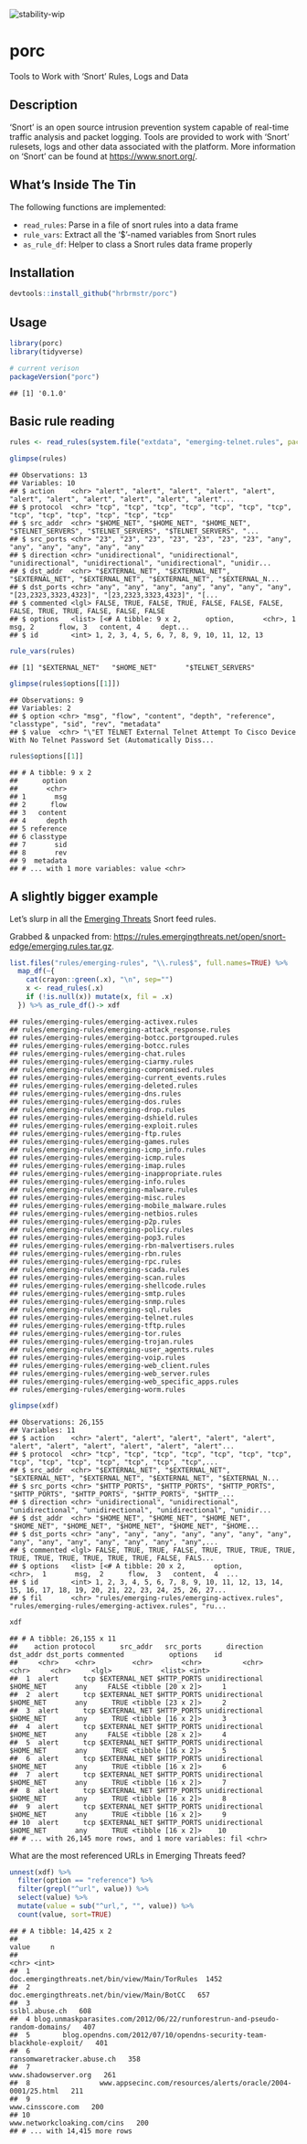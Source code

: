 
![stability-wip](https://img.shields.io/badge/stability-work_in_progress-lightgrey.svg)

# porc

Tools to Work with ‘Snort’ Rules, Logs and Data

## Description

‘Snort’ is an open source intrusion prevention system capable of
real-time traffic analysis and packet logging. Tools are provided to
work with ‘Snort’ rulesets, logs and other data associated with the
platform. More information on ‘Snort’ can be found at
<https://www.snort.org/>.

## What’s Inside The Tin

The following functions are implemented:

  - `read_rules`: Parse in a file of snort rules into a data frame
  - `rule_vars`: Extract all the ‘$’-named variables from Snort rules
  - `as_rule_df`: Helper to class a Snort rules data frame properly

## Installation

``` r
devtools::install_github("hrbrmstr/porc")
```

## Usage

``` r
library(porc)
library(tidyverse)

# current verison
packageVersion("porc")
```

    ## [1] '0.1.0'

## Basic rule reading

``` r
rules <- read_rules(system.file("extdata", "emerging-telnet.rules", package="porc"))

glimpse(rules)
```

    ## Observations: 13
    ## Variables: 10
    ## $ action    <chr> "alert", "alert", "alert", "alert", "alert", "alert", "alert", "alert", "alert", "alert", "alert"...
    ## $ protocol  <chr> "tcp", "tcp", "tcp", "tcp", "tcp", "tcp", "tcp", "tcp", "tcp", "tcp", "tcp", "tcp", "tcp"
    ## $ src_addr  <chr> "$HOME_NET", "$HOME_NET", "$HOME_NET", "$TELNET_SERVERS", "$TELNET_SERVERS", "$TELNET_SERVERS", "...
    ## $ src_ports <chr> "23", "23", "23", "23", "23", "23", "23", "any", "any", "any", "any", "any", "any"
    ## $ direction <chr> "unidirectional", "unidirectional", "unidirectional", "unidirectional", "unidirectional", "unidir...
    ## $ dst_addr  <chr> "$EXTERNAL_NET", "$EXTERNAL_NET", "$EXTERNAL_NET", "$EXTERNAL_NET", "$EXTERNAL_NET", "$EXTERNAL_N...
    ## $ dst_ports <chr> "any", "any", "any", "any", "any", "any", "any", "[23,2323,3323,4323]", "[23,2323,3323,4323]", "[...
    ## $ commented <lgl> FALSE, TRUE, FALSE, TRUE, FALSE, FALSE, FALSE, FALSE, TRUE, TRUE, FALSE, FALSE, FALSE
    ## $ options   <list> [<# A tibble: 9 x 2,      option,       <chr>, 1       msg, 2      flow, 3   content, 4     dept...
    ## $ id        <int> 1, 2, 3, 4, 5, 6, 7, 8, 9, 10, 11, 12, 13

``` r
rule_vars(rules)
```

    ## [1] "$EXTERNAL_NET"   "$HOME_NET"       "$TELNET_SERVERS"

``` r
glimpse(rules$options[[1]])
```

    ## Observations: 9
    ## Variables: 2
    ## $ option <chr> "msg", "flow", "content", "depth", "reference", "classtype", "sid", "rev", "metadata"
    ## $ value  <chr> "\"ET TELNET External Telnet Attempt To Cisco Device With No Telnet Password Set (Automatically Diss...

``` r
rules$options[[1]]
```

    ## # A tibble: 9 x 2
    ##      option
    ##       <chr>
    ## 1       msg
    ## 2      flow
    ## 3   content
    ## 4     depth
    ## 5 reference
    ## 6 classtype
    ## 7       sid
    ## 8       rev
    ## 9  metadata
    ## # ... with 1 more variables: value <chr>

## A slightly bigger example

Let’s slurp in all the [Emerging
Threats](https://rules.emergingthreats.net/) Snort feed rules.

Grabbed & unpacked from:
<https://rules.emergingthreats.net/open/snort-edge/emerging.rules.tar.gz>.

``` r
list.files("rules/emerging-rules", "\\.rules$", full.names=TRUE) %>% 
  map_df(~{
    cat(crayon::green(.x), "\n", sep="")
    x <- read_rules(.x)
    if (!is.null(x)) mutate(x, fil = .x)
  }) %>% as_rule_df()-> xdf
```

    ## rules/emerging-rules/emerging-activex.rules
    ## rules/emerging-rules/emerging-attack_response.rules
    ## rules/emerging-rules/emerging-botcc.portgrouped.rules
    ## rules/emerging-rules/emerging-botcc.rules
    ## rules/emerging-rules/emerging-chat.rules
    ## rules/emerging-rules/emerging-ciarmy.rules
    ## rules/emerging-rules/emerging-compromised.rules
    ## rules/emerging-rules/emerging-current_events.rules
    ## rules/emerging-rules/emerging-deleted.rules
    ## rules/emerging-rules/emerging-dns.rules
    ## rules/emerging-rules/emerging-dos.rules
    ## rules/emerging-rules/emerging-drop.rules
    ## rules/emerging-rules/emerging-dshield.rules
    ## rules/emerging-rules/emerging-exploit.rules
    ## rules/emerging-rules/emerging-ftp.rules
    ## rules/emerging-rules/emerging-games.rules
    ## rules/emerging-rules/emerging-icmp_info.rules
    ## rules/emerging-rules/emerging-icmp.rules
    ## rules/emerging-rules/emerging-imap.rules
    ## rules/emerging-rules/emerging-inappropriate.rules
    ## rules/emerging-rules/emerging-info.rules
    ## rules/emerging-rules/emerging-malware.rules
    ## rules/emerging-rules/emerging-misc.rules
    ## rules/emerging-rules/emerging-mobile_malware.rules
    ## rules/emerging-rules/emerging-netbios.rules
    ## rules/emerging-rules/emerging-p2p.rules
    ## rules/emerging-rules/emerging-policy.rules
    ## rules/emerging-rules/emerging-pop3.rules
    ## rules/emerging-rules/emerging-rbn-malvertisers.rules
    ## rules/emerging-rules/emerging-rbn.rules
    ## rules/emerging-rules/emerging-rpc.rules
    ## rules/emerging-rules/emerging-scada.rules
    ## rules/emerging-rules/emerging-scan.rules
    ## rules/emerging-rules/emerging-shellcode.rules
    ## rules/emerging-rules/emerging-smtp.rules
    ## rules/emerging-rules/emerging-snmp.rules
    ## rules/emerging-rules/emerging-sql.rules
    ## rules/emerging-rules/emerging-telnet.rules
    ## rules/emerging-rules/emerging-tftp.rules
    ## rules/emerging-rules/emerging-tor.rules
    ## rules/emerging-rules/emerging-trojan.rules
    ## rules/emerging-rules/emerging-user_agents.rules
    ## rules/emerging-rules/emerging-voip.rules
    ## rules/emerging-rules/emerging-web_client.rules
    ## rules/emerging-rules/emerging-web_server.rules
    ## rules/emerging-rules/emerging-web_specific_apps.rules
    ## rules/emerging-rules/emerging-worm.rules

``` r
glimpse(xdf)
```

    ## Observations: 26,155
    ## Variables: 11
    ## $ action    <chr> "alert", "alert", "alert", "alert", "alert", "alert", "alert", "alert", "alert", "alert", "alert"...
    ## $ protocol  <chr> "tcp", "tcp", "tcp", "tcp", "tcp", "tcp", "tcp", "tcp", "tcp", "tcp", "tcp", "tcp", "tcp", "tcp",...
    ## $ src_addr  <chr> "$EXTERNAL_NET", "$EXTERNAL_NET", "$EXTERNAL_NET", "$EXTERNAL_NET", "$EXTERNAL_NET", "$EXTERNAL_N...
    ## $ src_ports <chr> "$HTTP_PORTS", "$HTTP_PORTS", "$HTTP_PORTS", "$HTTP_PORTS", "$HTTP_PORTS", "$HTTP_PORTS", "$HTTP_...
    ## $ direction <chr> "unidirectional", "unidirectional", "unidirectional", "unidirectional", "unidirectional", "unidir...
    ## $ dst_addr  <chr> "$HOME_NET", "$HOME_NET", "$HOME_NET", "$HOME_NET", "$HOME_NET", "$HOME_NET", "$HOME_NET", "$HOME...
    ## $ dst_ports <chr> "any", "any", "any", "any", "any", "any", "any", "any", "any", "any", "any", "any", "any", "any",...
    ## $ commented <lgl> FALSE, TRUE, TRUE, FALSE, TRUE, TRUE, TRUE, TRUE, TRUE, TRUE, TRUE, TRUE, TRUE, TRUE, FALSE, FALS...
    ## $ options   <list> [<# A tibble: 20 x 2,       option,        <chr>,  1       msg,  2      flow,  3   content,  4  ...
    ## $ id        <int> 1, 2, 3, 4, 5, 6, 7, 8, 9, 10, 11, 12, 13, 14, 15, 16, 17, 18, 19, 20, 21, 22, 23, 24, 25, 26, 27...
    ## $ fil       <chr> "rules/emerging-rules/emerging-activex.rules", "rules/emerging-rules/emerging-activex.rules", "ru...

``` r
xdf
```

    ## # A tibble: 26,155 x 11
    ##    action protocol      src_addr   src_ports      direction  dst_addr dst_ports commented           options    id
    ##     <chr>    <chr>         <chr>       <chr>          <chr>     <chr>     <chr>     <lgl>            <list> <int>
    ##  1  alert      tcp $EXTERNAL_NET $HTTP_PORTS unidirectional $HOME_NET       any     FALSE <tibble [20 x 2]>     1
    ##  2  alert      tcp $EXTERNAL_NET $HTTP_PORTS unidirectional $HOME_NET       any      TRUE <tibble [23 x 2]>     2
    ##  3  alert      tcp $EXTERNAL_NET $HTTP_PORTS unidirectional $HOME_NET       any      TRUE <tibble [16 x 2]>     3
    ##  4  alert      tcp $EXTERNAL_NET $HTTP_PORTS unidirectional $HOME_NET       any     FALSE <tibble [28 x 2]>     4
    ##  5  alert      tcp $EXTERNAL_NET $HTTP_PORTS unidirectional $HOME_NET       any      TRUE <tibble [16 x 2]>     5
    ##  6  alert      tcp $EXTERNAL_NET $HTTP_PORTS unidirectional $HOME_NET       any      TRUE <tibble [16 x 2]>     6
    ##  7  alert      tcp $EXTERNAL_NET $HTTP_PORTS unidirectional $HOME_NET       any      TRUE <tibble [16 x 2]>     7
    ##  8  alert      tcp $EXTERNAL_NET $HTTP_PORTS unidirectional $HOME_NET       any      TRUE <tibble [16 x 2]>     8
    ##  9  alert      tcp $EXTERNAL_NET $HTTP_PORTS unidirectional $HOME_NET       any      TRUE <tibble [16 x 2]>     9
    ## 10  alert      tcp $EXTERNAL_NET $HTTP_PORTS unidirectional $HOME_NET       any      TRUE <tibble [16 x 2]>    10
    ## # ... with 26,145 more rows, and 1 more variables: fil <chr>

What are the most referenced URLs in Emerging Threats feed?

``` r
unnest(xdf) %>% 
  filter(option == "reference") %>% 
  filter(grepl("^url", value)) %>% 
  select(value) %>% 
  mutate(value = sub("^url,", "", value)) %>% 
  count(value, sort=TRUE)
```

    ## # A tibble: 14,425 x 2
    ##                                                                          value     n
    ##                                                                          <chr> <int>
    ##  1                              doc.emergingthreats.net/bin/view/Main/TorRules  1452
    ##  2                                 doc.emergingthreats.net/bin/view/Main/BotCC   657
    ##  3                                                              sslbl.abuse.ch   608
    ##  4 blog.unmaskparasites.com/2012/06/22/runforestrun-and-pseudo-random-domains/   407
    ##  5        blog.opendns.com/2012/07/10/opendns-security-team-blackhole-exploit/   401
    ##  6                                                  ransomwaretracker.abuse.ch   358
    ##  7                                                        www.shadowserver.org   261
    ##  8                 www.appsecinc.com/resources/alerts/oracle/2004-0001/25.html   211
    ##  9                                                           www.cinsscore.com   200
    ## 10                                                www.networkcloaking.com/cins   200
    ## # ... with 14,415 more rows
